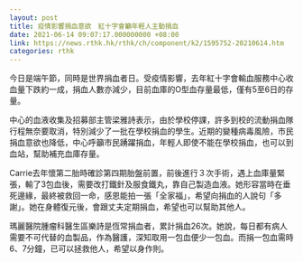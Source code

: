 ```yaml
---
layout: post
title: 疫情影響捐血意欲　紅十字會籲年輕人主動捐血
date: 2021-06-14 09:07:17.000000000 +08:00
link: https://news.rthk.hk/rthk/ch/component/k2/1595752-20210614.htm
categories: rthk
---
```


今日是端午節，同時是世界捐血者日。受疫情影響，去年紅十字會輸血服務中心收血量下跌約一成，捐血人數亦減少，目前血庫的O型血存量最低，僅有5至6日的存量。

中心的血液收集及招募部主管梁雅詩表示，由於學校停課，許多到校的流動捐血隊行程無奈要取消，特別減少了一批在學校捐血的學生。近期的變種病毒風險，市民捐血意欲也降低，中心呼籲市民踴躍捐血，年輕人即使不能在學校捐血，也可以到血站，幫助補充血庫存量。

Carrie去年懷第二胎時確診第四期胎盤前置，前後進行３次手術，遇上血庫量緊張，輸了3包血後，需要改打鐵針及服食鐵丸，靠自己製造血液。她形容當時在垂死邊緣，最終被救回一命，感恩能拍一張「全家福」，希望向捐血的人說句「多謝」。她在身體復元後，會跟丈夫定期捐血，希望也可以幫助其他人。

瑪麗醫院腫瘤科醫生區樂詩是恆常捐血者，累計捐血26次。她說，每日都有病人需要不可代替的血製品，作為醫護，深知取用一包血便少一包血。而捐一包血需時6、7分鐘，已可以拯救他人，希望以身作則。
